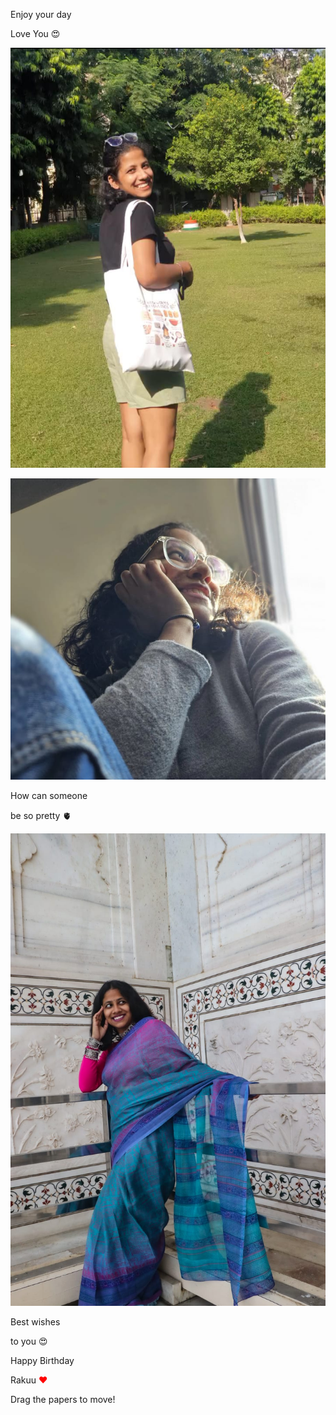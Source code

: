 
<html lang="en" >
<head>
  <meta charset="UTF-8">
  <title>CodePen - Drag Papers ❤️</title>
  <link rel='stylesheet' ><link rel="stylesheet" href="./style2.css">

</head>
<body>
<!-- partial:index.partial.html -->
<!-- A pen by Developer Rahul  -->
<div class="paper heart">

</div>

  
<div class="paper image">
  <p> Enjoy your day</p>
    <p>Love  You 😍 </p>
   <img src="raku 5.jpg" />
</div>

<div class="paper image">
  <p >  </p>
  <img src="raku 6.jpg" />
</div>

<div class="paper image">
  <p>How can someone </p>
   <p> be so pretty 🫀 </p>

  <img src="raku 1.jpg" />
</div>



<div class="paper red">
<p class="p1"> Best wishes</p>
<p class="p2">to you 😍</p>
</div>

<div class="paper">
<p class="p1">Happy Birthday  </p>
  <p class="p1">Rakuu  <span style="color: red !important;">❤️</span></p>
</div>

<div class="paper">
<p class="p1">Drag the papers to move!</p>
</div>
<!-- partial -->
  <script  src="birthdayjs.js"></script>

</body>
</html>
